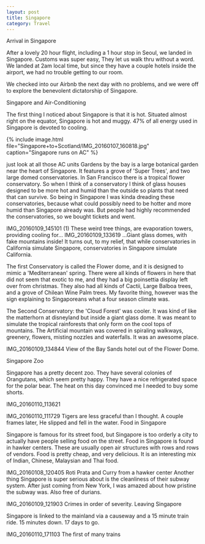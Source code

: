```yaml
---
layout: post
title: Singapore
category: Travel
---
```


Arrival in Singapore

After a lovely 20 hour flight, including a 1 hour stop in Seoul, we landed in Singapore. Customs was super easy, They let us walk thru without a word. We landed at 2am local time, but since they have a couple hotels inside the airport, we had no trouble getting to our room.

We checked into our Airbnb the next day with no problems, and we were off to explore the benevolent dictatorship of Singapore.

Singapore and Air-Conditioning

The first thing I noticed about Singapore is that it is hot. Situated almost right on the equator, Singapore is hot and muggy. 47% of all energy used in Singapore is devoted to cooling.

{% include image.html file="Singapore+to+Scotland/IMG_20160107_160818.jpg" caption="Singapore runs on AC" %}

just look at all those AC units
Gardens by the bay is a large botanical garden near the heart of Singapore. It features a grove of 'Super Trees', and two large domed conservatories. In San Francisco there is a tropical flower conservatory. So when I think of a conservatory I think of glass houses designed to be more hot and humid than the outside so plants that need that can survive. So being in Singapore I was kinda dreading these conservatories, because what could possibly need to be hotter and more humid than Singapore already was. But people had highly recommended the conservatories, so we bought tickets and went.

IMG_20160109_145101 (1)
These weird tree things, are evaporation towers, providing cooling for...
IMG_20160109_133619
...Giant glass domes, with fake mountains inside!
It turns out, to my relief, that while conservatories in California simulate Singapore, conservatories in Singapore simulate California.

The first Conservatory is called the Flower dome, and it is designed to mimic a 'Mediterranean' spring. There were all kinds of flowers in here that did not seem that exotic to me, and they had a big poinsettia display left over from christmas. They also had all kinds of Cactii, Large Balboa trees, and a grove of Chilean Wine Palm trees. My favorite thing, however was the sign explaining to Singaporeans what a four season climate was.

The Second Conservatory: the 'Cloud Forest' was cooler. It was kind of like the matterhorn at disneyland but inside a giant glass dome. It was meant to simulate the tropical rainforests that only form on the cool tops of mountains. The Artificial mountain was covered in spiraling walkways, greenery, flowers, misting nozzles and waterfalls. It was an awesome place.

IMG_20160109_134844
View of the Bay Sands hotel out of the Flower Dome.


Singapore Zoo

Singapore has a pretty decent zoo. They have several colonies of Orangutans, which seem pretty happy. They have a nice refrigerated space for the polar bear. The heat on this day convinced me I needed to buy some shorts.

IMG_20160110_113621

IMG_20160110_111729
Tigers are less graceful than I thought. A couple frames later, He slipped and fell in the water.
Food in Singapore

Singapore is famous for its street food, but Singapore is too orderly a city to actually have people selling food on the street. Food in Singapore is found in hawker centers. These are usually open air structures with rows and rows of vendors. Food is pretty cheap, and very delicious. It is an interesting mix of Indian, Chinese, Malaysian and Thai food.

IMG_20160108_120405
Roti Prata and Curry from a hawker center
Another thing Singapore is super serious about is the cleanliness of their subway system. After just coming from New York, I was amazed about how pristine the subway was. Also free of durians.

IMG_20160109_121903
Crimes in order of severity.
Leaving Singapore

Singapore is linked to the mainland via a causeway and a 15 minute train ride. 15 minutes down. 17 days to go.

IMG_20160110_171103
The first of many trains

